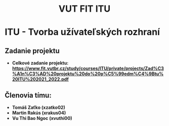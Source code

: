 <div align="center">
    <h1>VUT FIT ITU</h1>
</div>

# ITU - Tvorba užívateľských rozhraní

## Zadanie projektu
* **Celkové zadanie projektu: https://www.fit.vutbr.cz/study/courses/ITU/private/projects/Zad%C3%A1n%C3%AD%20projektu%20do%20p%C5%99edm%C4%9Btu%20ITU%202021_2022.pdf**

## Členovia tímu:
* **Tomáš Zaťko (xzatko02)**
* **Martin Rakús (xrakus04)**
* **Vu Thi Bao Ngoc (xvuthi00)**
